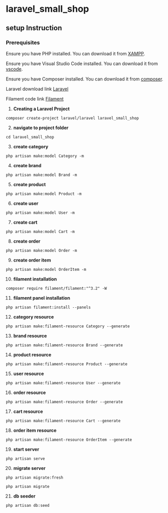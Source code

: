 # laravel_small_shop
 
## setup Instruction

### Prerequisites
Ensure you have PHP installed. You can download it from [XAMPP](https://www.apachefriends.org/).

Ensure you have Visual Studio Code installed. You can download it from [vscode](https://code.visualstudio.com/).

Ensure you have Composer installed. You can download it from [composer](https://getcomposer.org/).

Laravel download link [Laravel](https://laravel.com/)

Filament code link [Filament](https://filamentphp.com/)

1. **Creating a Laravel Project**

```
composer create-project laravel/laravel laravel_small_shop
```

2. **navigate to project folder**

```
cd laravel_small_shop
```

3. **create category** 
```
php artisan make:model Category -m
```

4. **create brand** 
```
php artisan make:model Brand -m 
```


5. **create product**
```
php artisan make:model Product -m
```


6. **create user**
```
php artisan make:model User -m
```


7. **create cart**
```
php artisan make:model Cart -m
```

8. **create order** 
```
php artisan make:model Order -m
```


9. **create order item**
```
php artisan make:model OrderItem -m
```

10. **filament installation**
```
composer require filament/filament:"^3.2" -W
```

11. **filament panel installation**
```
php artisan filament:install --panels
```

12. **category resource**
```
php artisan make:filament-resource Category --generate
```

13. **brand resource**
```
php artisan make:filament-resource Brand --generate
```

14. **product resource**
```
php artisan make:filament-resource Product --generate
```

15. **user resource**
```
php artisan make:filament-resource User --generate
```

16. **order resource**
```
php artisan make:filament-resource Order --generate
```
17. **cart resource**
```
php artisan make:filament-resource Cart --generate
```
18. **order item resource**
```
php artisan make:filament-resource OrderItem --generate
```
19. **start server**
```
php artisan serve
```

20. **migrate server**
```
php artisan migrate:fresh

php artisan migrate
```
21. **db seeder**
```
php artisan db:seed
```

